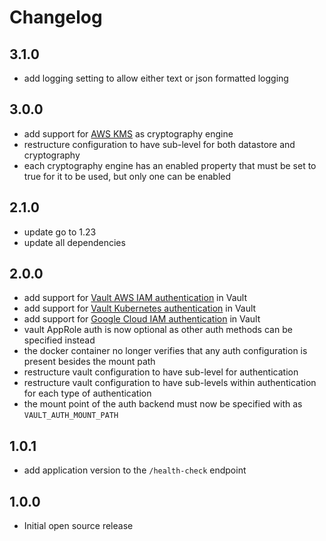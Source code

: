 # Changelog

## 3.1.0
- add logging setting to allow either text or json formatted logging

## 3.0.0

- add support for [AWS KMS](https://aws.amazon.com/kms/) as cryptography engine
- restructure configuration to have sub-level for both datastore and cryptography
- each cryptography engine has an enabled property that must be set to true for it to be used, but only one can be enabled

## 2.1.0

- update go to 1.23
- update all dependencies

## 2.0.0

- add support for [Vault AWS IAM authentication](https://www.vaultproject.io/docs/auth/aws.html) in Vault
- add support for [Vault Kubernetes authentication](https://www.vaultproject.io/docs/auth/kubernetes) in Vault
- add support for [Google Cloud IAM authentication](https://www.vaultproject.io/docs/auth/gcp) in Vault
- vault AppRole auth is now optional as other auth methods can be specified instead
- the docker container no longer verifies that any auth configuration is present besides the mount path
- restructure vault configuration to have sub-level for authentication
- restructure vault configuration to have sub-levels within authentication for each type of authentication
- the mount point of the auth backend must now be specified with as `VAULT_AUTH_MOUNT_PATH`


## 1.0.1

- add application version to the `/health-check` endpoint


## 1.0.0

- Initial open source release
